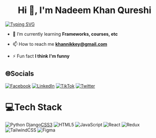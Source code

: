 <h1 align="center">Hi 👋, I'm Nadeem Khan Qureshi</h1>

[![Typing SVG](https://readme-typing-svg.demolab.com?font=Fira+Code&pause=1000&width=435&lines=Backend+Dev+-%3Eto-%3E+Full+Stack+Dev)](https://git.io/typing-svg)



- 🌱 I’m currently learning **Frameworks, courses, etc**

- 📫 How to reach me **khannikkey@gmail.com**

- ⚡ Fun fact **I think I'm funny**


## 🌐Socials
[![Facebook](https://img.shields.io/badge/Facebook-%231877F2.svg?logo=Facebook&logoColor=white)](https://facebook.com/yensubldg) [![LinkedIn](https://img.shields.io/badge/LinkedIn-%230077B5.svg?logo=linkedin&logoColor=white)](https://www.linkedin.com/in/benegative/) [![TikTok](https://img.shields.io/badge/TikTok-%23000000.svg?logo=TikTok&logoColor=white)](https://tiktok.com/@windev.winstudio) [![Twitter](https://img.shields.io/badge/Twitter-%231DA1F2.svg?logo=Twitter&logoColor=white)](https://twitter.com/khannikkey1) 

# 💻Tech Stack
![Python Django](https://img.shields.io/badge/Python-Django-green)[CSS3](https://img.shields.io/badge/css3-%231572B6.svg?style=for-the-badge&logo=css3&logoColor=white) ![HTML5](https://img.shields.io/badge/html5-%23E34F26.svg?style=for-the-badge&logo=html5&logoColor=white) ![JavaScript](https://img.shields.io/badge/javascript-%23323330.svg?style=for-the-badge&logo=javascript&logoColor=%23F7DF1E) ![React](https://img.shields.io/badge/react-%2320232a.svg?style=for-the-badge&logo=react&logoColor=%2361DAFB) ![Redux](https://img.shields.io/badge/redux-%23593d88.svg?style=for-the-badge&logo=redux&logoColor=white) ![TailwindCSS](https://img.shields.io/badge/tailwindcss-%2338B2AC.svg?style=for-the-badge&logo=tailwind-css&logoColor=white) ![Figma](https://img.shields.io/badge/figma-%23F24E1E.svg?style=for-the-badge&logo=figma&logoColor=white) 
<!-- BLOG-POST-LIST:START -->

<!-- BLOG-POST-LIST:END -->
